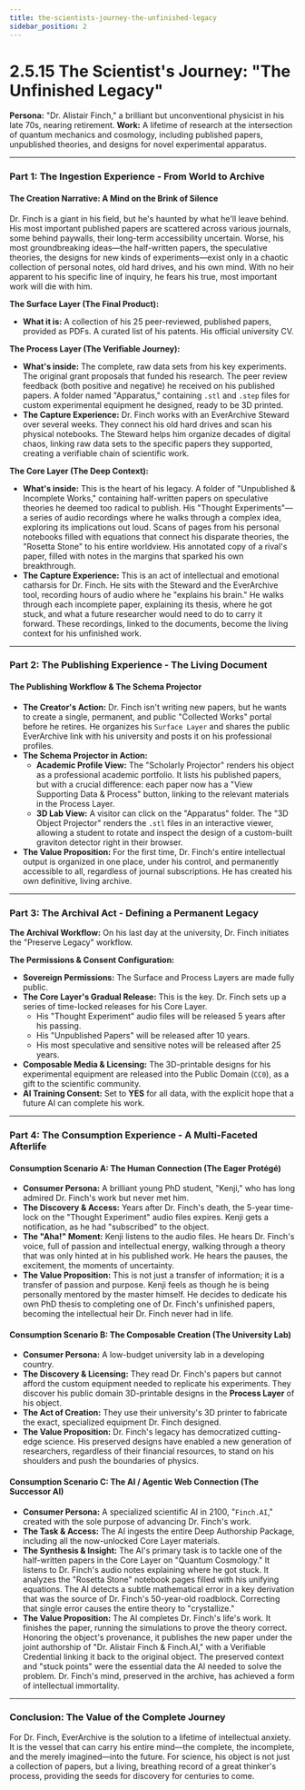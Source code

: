 ```yaml
---
title: the-scientists-journey-the-unfinished-legacy
sidebar_position: 2
---
```


# 2.5.15 The Scientist's Journey: "The Unfinished Legacy"

**Persona:** "Dr. Alistair Finch," a brilliant but unconventional physicist in his late 70s, nearing retirement.
**Work:** A lifetime of research at the intersection of quantum mechanics and cosmology, including published papers, unpublished theories, and designs for novel experimental apparatus.

---

### **Part 1: The Ingestion Experience - From World to Archive**

#### **The Creation Narrative: A Mind on the Brink of Silence**
Dr. Finch is a giant in his field, but he's haunted by what he'll leave behind. His most important published papers are scattered across various journals, some behind paywalls, their long-term accessibility uncertain. Worse, his most groundbreaking ideas—the half-written papers, the speculative theories, the designs for new kinds of experiments—exist only in a chaotic collection of personal notes, old hard drives, and his own mind. With no heir apparent to his specific line of inquiry, he fears his true, most important work will die with him.

**The Surface Layer (The Final Product):**
*   **What it is:** A collection of his 25 peer-reviewed, published papers, provided as PDFs. A curated list of his patents. His official university CV.

**The Process Layer (The Verifiable Journey):**
*   **What's inside:** The complete, raw data sets from his key experiments. The original grant proposals that funded his research. The peer review feedback (both positive and negative) he received on his published papers. A folder named "Apparatus," containing `.stl` and `.step` files for custom experimental equipment he designed, ready to be 3D printed.
*   **The Capture Experience:** Dr. Finch works with an EverArchive Steward over several weeks. They connect his old hard drives and scan his physical notebooks. The Steward helps him organize decades of digital chaos, linking raw data sets to the specific papers they supported, creating a verifiable chain of scientific work.

**The Core Layer (The Deep Context):**
*   **What's inside:** This is the heart of his legacy. A folder of "Unpublished & Incomplete Works," containing half-written papers on speculative theories he deemed too radical to publish. His "Thought Experiments"—a series of audio recordings where he walks through a complex idea, exploring its implications out loud. Scans of pages from his personal notebooks filled with equations that connect his disparate theories, the "Rosetta Stone" to his entire worldview. His annotated copy of a rival's paper, filled with notes in the margins that sparked his own breakthrough.
*   **The Capture Experience:** This is an act of intellectual and emotional catharsis for Dr. Finch. He sits with the Steward and the EverArchive tool, recording hours of audio where he "explains his brain." He walks through each incomplete paper, explaining its thesis, where he got stuck, and what a future researcher would need to do to carry it forward. These recordings, linked to the documents, become the living context for his unfinished work.

---

### **Part 2: The Publishing Experience - The Living Document**

#### **The Publishing Workflow & The Schema Projector**
*   **The Creator's Action:** Dr. Finch isn't writing new papers, but he wants to create a single, permanent, and public "Collected Works" portal before he retires. He organizes his `Surface Layer` and shares the public EverArchive link with his university and posts it on his professional profiles.
*   **The Schema Projector in Action:**
    *   **Academic Profile View:** The "Scholarly Projector" renders his object as a professional academic portfolio. It lists his published papers, but with a crucial difference: each paper now has a "View Supporting Data & Process" button, linking to the relevant materials in the Process Layer.
    *   **3D Lab View:** A visitor can click on the "Apparatus" folder. The "3D Object Projector" renders the `.stl` files in an interactive viewer, allowing a student to rotate and inspect the design of a custom-built graviton detector right in their browser.
*   **The Value Proposition:** For the first time, Dr. Finch's entire intellectual output is organized in one place, under his control, and permanently accessible to all, regardless of journal subscriptions. He has created his own definitive, living archive.

---

### **Part 3: The Archival Act - Defining a Permanent Legacy**

**The Archival Workflow:**
On his last day at the university, Dr. Finch initiates the "Preserve Legacy" workflow.

**The Permissions & Consent Configuration:**
*   **Sovereign Permissions:** The Surface and Process Layers are made fully public.
*   **The Core Layer's Gradual Release:** This is the key. Dr. Finch sets up a series of time-locked releases for his Core Layer.
    *   His "Thought Experiment" audio files will be released 5 years after his passing.
    *   His "Unpublished Papers" will be released after 10 years.
    *   His most speculative and sensitive notes will be released after 25 years.
*   **Composable Media & Licensing:** The 3D-printable designs for his experimental equipment are released into the Public Domain (`CC0`), as a gift to the scientific community.
*   **AI Training Consent:** Set to **YES** for all data, with the explicit hope that a future AI can complete his work.

---

### **Part 4: The Consumption Experience - A Multi-Faceted Afterlife**

#### **Consumption Scenario A: The Human Connection (The Eager Protégé)**
*   **Consumer Persona:** A brilliant young PhD student, "Kenji," who has long admired Dr. Finch's work but never met him.
*   **The Discovery & Access:** Years after Dr. Finch's death, the 5-year time-lock on the "Thought Experiment" audio files expires. Kenji gets a notification, as he had "subscribed" to the object.
*   **The "Aha!" Moment:** Kenji listens to the audio files. He hears Dr. Finch's voice, full of passion and intellectual energy, walking through a theory that was only hinted at in his published work. He hears the pauses, the excitement, the moments of uncertainty.
*   **The Value Proposition:** This is not just a transfer of information; it is a transfer of passion and purpose. Kenji feels as though he is being personally mentored by the master himself. He decides to dedicate his own PhD thesis to completing one of Dr. Finch's unfinished papers, becoming the intellectual heir Dr. Finch never had in life.

#### **Consumption Scenario B: The Composable Creation (The University Lab)**
*   **Consumer Persona:** A low-budget university lab in a developing country.
*   **The Discovery & Licensing:** They read Dr. Finch's papers but cannot afford the custom equipment needed to replicate his experiments. They discover his public domain 3D-printable designs in the **Process Layer** of his object.
*   **The Act of Creation:** They use their university's 3D printer to fabricate the exact, specialized equipment Dr. Finch designed.
*   **The Value Proposition:** Dr. Finch's legacy has democratized cutting-edge science. His preserved designs have enabled a new generation of researchers, regardless of their financial resources, to stand on his shoulders and push the boundaries of physics.

#### **Consumption Scenario C: The AI / Agentic Web Connection (The Successor AI)**
*   **Consumer Persona:** A specialized scientific AI in 2100, "`Finch.AI`," created with the sole purpose of advancing Dr. Finch's work.
*   **The Task & Access:** The AI ingests the entire Deep Authorship Package, including all the now-unlocked Core Layer materials.
*   **The Synthesis & Insight:** The AI's primary task is to tackle one of the half-written papers in the Core Layer on "Quantum Cosmology." It listens to Dr. Finch's audio notes explaining where he got stuck. It analyzes the "Rosetta Stone" notebook pages filled with his unifying equations. The AI detects a subtle mathematical error in a key derivation that was the source of Dr. Finch's 50-year-old roadblock. Correcting that single error causes the entire theory to "crystallize."
*   **The Value Proposition:** The AI completes Dr. Finch's life's work. It finishes the paper, running the simulations to prove the theory correct. Honoring the object's provenance, it publishes the new paper under the joint authorship of "Dr. Alistair Finch & Finch.AI," with a Verifiable Credential linking it back to the original object. The preserved context and "stuck points" were the essential data the AI needed to solve the problem. Dr. Finch's mind, preserved in the archive, has achieved a form of intellectual immortality.

---

### **Conclusion: The Value of the Complete Journey**
For Dr. Finch, EverArchive is the solution to a lifetime of intellectual anxiety. It is the vessel that can carry his entire mind—the complete, the incomplete, and the merely imagined—into the future. For science, his object is not just a collection of papers, but a living, breathing record of a great thinker's process, providing the seeds for discovery for centuries to come.